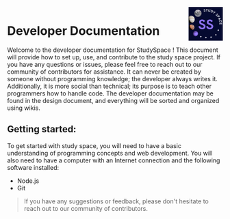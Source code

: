 <img src="img/logo.jpeg" alt="Logo of the project" align="right" width="80px" hight="80px"> 


# Developer Documentation
Welcome to the developer documentation for StudySpace ! This document will provide how to set up, use, and contribute to the study space project. If you have any questions or issues, please feel free to reach out to our community of contributors for assistance. It can never be created by someone without programming knowledge; the developer always writes it. Additionally, it is more social than technical; its purpose is to teach other programmers how to handle code. The developer documentation may be found in the design document, and everything will be sorted and organized using wikis.  

## Getting started: 
To get started with study space, you will need to have a basic understanding of programming concepts and web development. You will also need to have a computer with an Internet connection and the following software installed: 
- Node.js 
- Git 


>If you have any suggestions or feedback, please don't hesitate to reach out to our community of contributors. 
